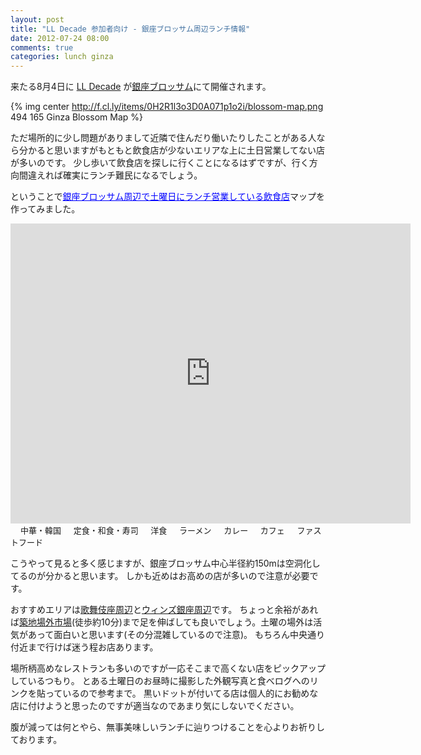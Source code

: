 ```yaml
---
layout: post
title: "LL Decade 参加者向け - 銀座ブロッサム周辺ランチ情報"
date: 2012-07-24 08:00
comments: true
categories: lunch ginza
---
```


来たる8月4日に [LL Decade](http://ll.jus.or.jp/2012/) が[銀座ブロッサム](http://www.ginza-blossom.jp/)にて開催されます。  

{% img center http://f.cl.ly/items/0H2R1l3o3D0A071p1o2i/blossom-map.png 494 165 Ginza Blossom Map %}

ただ場所的に少し問題がありまして近隣で住んだり働いたりしたことがある人なら分かると思いますがもともと飲食店が少ないエリアな上に土日営業してない店が多いのです。
少し歩いて飲食店を探しに行くことになるはずですが、行く方向間違えれば確実にランチ難民になるでしょう。

ということで<a href="https://maps.google.co.jp/maps/ms?msa=0&amp;msid=201424146758768741852.0004c53e96f9394c5f5f1&amp;brcurrent=3,0x60188bdf2c891475:0xa0a942a1368b185,0&amp;ie=UTF8&amp;t=m&amp;ll=35.671469,139.770792&amp;spn=0.004184,0.006866&amp;z=17&amp;source=embed" style="color:#0000FF;text-align:left">銀座ブロッサム周辺で土曜日にランチ営業している飲食店</a>マップを作ってみました。

<!-- more -->

<div style="margin-bottom:1em;">
<iframe width="640" height="480" frameborder="0" scrolling="no" marginheight="0" marginwidth="0" src="https://maps.google.co.jp/maps/ms?msa=0&amp;msid=201424146758768741852.0004c53e96f9394c5f5f1&amp;brcurrent=3,0x60188bdf2c891475:0xa0a942a1368b185,0&amp;ie=UTF8&amp;t=m&amp;ll=35.671469,139.770792&amp;spn=0.004184,0.006866&amp;z=17&amp;output=embed"></iframe>
<div style="font-size:small;">
<span><img style="border:none;" width="16" height="16" src="http://maps.google.co.jp/mapfiles/ms/icons/red.png">中華・韓国</span>
<span><img style="border:none;" width="16" height="16" src="http://maps.google.co.jp/mapfiles/ms/icons/green.png">定食・和食・寿司</span>
<span><img style="border:none;" width="16" height="16" src="http://maps.google.co.jp/mapfiles/ms/icons/pink.png">洋食</span>
<span><img style="border:none;" width="16" height="16" src="http://maps.google.co.jp/mapfiles/ms/icons/lightblue.png">ラーメン</span>
<span><img style="border:none;" width="16" height="16" src="http://maps.google.co.jp/mapfiles/ms/icons/yellow.png">カレー</span>
<span><img style="border:none;" width="16" height="16" src="http://maps.google.co.jp/mapfiles/ms/icons/blue.png">カフェ</span>
<span><img style="border:none;" width="16" height="16" src="http://maps.google.co.jp/mapfiles/ms/icons/purple.png">ファストフード</span>
</div>
</div>


こうやって見ると多く感じますが、銀座ブロッサム中心半径約150mは空洞化してるのが分かると思います。
しかも近めはお高めの店が多いので注意が必要です。

おすすめエリアは[歌舞伎座周辺](http://goo.gl/maps/7AmO)と[ウィンズ銀座周辺](http://goo.gl/maps/VLey)です。
ちょっと余裕があれば[築地場外市場](http://goo.gl/maps/AngE)(徒歩約10分)まで足を伸ばしても良いでしょう。土曜の場外は活気があって面白いと思います(その分混雑しているので注意)。
もちろん中央通り付近まで行けば迷う程お店あります。

場所柄高めなレストランも多いのですが一応そこまで高くない店をピックアップしているつもり。
とある土曜日のお昼時に撮影した外観写真と食べログへのリンクを貼っているので参考まで。
黒いドットが付いてる店は個人的にお勧めな店に付けようと思ったのですが適当なのであまり気にしないでください。

腹が減っては何とやら、無事美味しいランチに辿りつけることを心よりお祈りしております。
